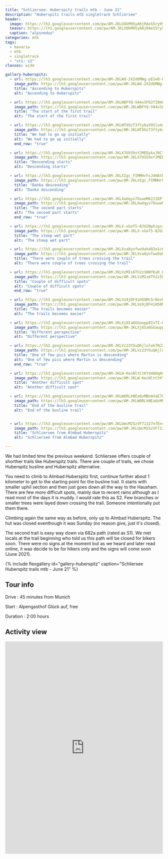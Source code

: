 ```yaml
---
title: "Schliersee: Huberspitz trails mtb - June 21"
description: "Huberspitz trails mtb singletrack Schliersee"
header:
  image: https://lh3.googleusercontent.com/pw/AM-JKLUOkM95yA0jRAeS5ry9ScU3yAOmS4whAIwiepvABg-GmuUSpr7XmhFFdP2wNKWhDNnnjm2fAZPN5obQ5qE8GtgImG9GP92dE2VP88wN8MsprKGYEEKP7LT3TDyU9lz7ef9Ew18Bv2c7MwBsAFZupNdqKQ=w1240-h1314-no?authuser=0
  teaser: https://lh3.googleusercontent.com/pw/AM-JKLUOkM95yA0jRAeS5ry9ScU3yAOmS4whAIwiepvABg-GmuUSpr7XmhFFdP2wNKWhDNnnjm2fAZPN5obQ5qE8GtgImG9GP92dE2VP88wN8MsprKGYEEKP7LT3TDyU9lz7ef9Ew18Bv2c7MwBsAFZupNdqKQ=w300-h800-no?authuser=0
  caption: "alpineduo"
categories: mtb
tags:
  - bavaria
  - mtb
  - singletrack
  - "sts: s2"
classes: wide

gallery-huberspitz:
  - url: https://lh3.googleusercontent.com/pw/AM-JKLWd-2X2d6MWg-pE2e0-EBeJ6iOsKZfHxIevU7H53YYkJHXGXdzn7rJ0DhAxchN0REOoIZH2Kx2EMpk-lMTZvi6YiZEqdFCBqYMhTWQST6_09Oizgl-O2I9caJPjjSrLpGoVT78moUb4HCkRl4hOEYPhGQ=w986-h1314-no?authuser=0
    image_path: https://lh3.googleusercontent.com/pw/AM-JKLWd-2X2d6MWg-pE2e0-EBeJ6iOsKZfHxIevU7H53YYkJHXGXdzn7rJ0DhAxchN0REOoIZH2Kx2EMpk-lMTZvi6YiZEqdFCBqYMhTWQST6_09Oizgl-O2I9caJPjjSrLpGoVT78moUb4HCkRl4hOEYPhGQ=w300-h400-no?authuser=0
    title: "Ascending to Huberspitz"
    alt: "Ascending to Huberspitz"

  - url: https://lh3.googleusercontent.com/pw/AM-JKLWBFYQ-VA4vSFD2fI0mU8pf9hAdcf3LmzzUdvyEdFkCuRFlUVRNaz4DzQ4_8jAuz_r2vDtEIBNdaWlXbeFDWJDC9idpXbaxOGBbfjoHJICMvwKs9QP4pBcjG1x55y_9cvvQYEe2fNOJF6sxxhhtwYTQ6w=w986-h1314-no?authuser=0
    image_path: https://lh3.googleusercontent.com/pw/AM-JKLWBFYQ-VA4vSFD2fI0mU8pf9hAdcf3LmzzUdvyEdFkCuRFlUVRNaz4DzQ4_8jAuz_r2vDtEIBNdaWlXbeFDWJDC9idpXbaxOGBbfjoHJICMvwKs9QP4pBcjG1x55y_9cvvQYEe2fNOJF6sxxhhtwYTQ6w=w300-h400-no?authuser=0
    title: "The start of the first trail"
    alt: "The start of the first trail"

  - url: https://lh3.googleusercontent.com/pw/AM-JKLWTXOzT3ftybyXOSlu4dtOZq4kaBpTt-szgltL-93J-KothfVCfCgWtkZa77xh5fkGLZAd9lf3r7dzegFIO6Ov1CKg-zg5MQLJlR2zLxGWluozOpFOS5l7soxIaLtDoCF9wPintkuVaVTdq-i0UB1qSRw=w986-h1314-no?authuser=0
    image_path: https://lh3.googleusercontent.com/pw/AM-JKLWTXOzT3ftybyXOSlu4dtOZq4kaBpTt-szgltL-93J-KothfVCfCgWtkZa77xh5fkGLZAd9lf3r7dzegFIO6Ov1CKg-zg5MQLJlR2zLxGWluozOpFOS5l7soxIaLtDoCF9wPintkuVaVTdq-i0UB1qSRw=w300-h400-no?authuser=0
    title: "We had to go up initially"
    alt: "We had to go up initially"
    end_row: "true"

  - url: https://lh3.googleusercontent.com/pw/AM-JKLX7US59xYJMEEpkxJ0CT-nZudT3SoQyzj1dgwioV_uYIzKHbyNCROUW5LWSdccdIwfm2QrN5zuoI5Fn2zYSGh3t-Dl7EHELvrMkxLf4aCO0l2cJuK35uzvzTGxH3Sl3VF_MD1ariDB1LKy0MNzz4Bl3qg=w986-h1314-no?authuser=0
    image_path: https://lh3.googleusercontent.com/pw/AM-JKLX7US59xYJMEEpkxJ0CT-nZudT3SoQyzj1dgwioV_uYIzKHbyNCROUW5LWSdccdIwfm2QrN5zuoI5Fn2zYSGh3t-Dl7EHELvrMkxLf4aCO0l2cJuK35uzvzTGxH3Sl3VF_MD1ariDB1LKy0MNzz4Bl3qg=w300-h400-no?authuser=0
    title: "Descending starts"
    alt: "Descending starts"

  - url: https://lh3.googleusercontent.com/pw/AM-JKLXIgc_FIMMHrFxJ4HAtRPAtslGdUQamHchN6pX9cbRksva7RRWtzQUMa3LtFR0pfk5UvgGa9EXEpnwgMXGwEs2CYlGG4tT_77rZpcd3r5wLAIJEaI4Nv5o9Sv0zTG1YZD6YqjsENjPkQ9UmhEhY9PAwVQ=w986-h1314-no?authuser=0
    image_path: https://lh3.googleusercontent.com/pw/AM-JKLXIgc_FIMMHrFxJ4HAtRPAtslGdUQamHchN6pX9cbRksva7RRWtzQUMa3LtFR0pfk5UvgGa9EXEpnwgMXGwEs2CYlGG4tT_77rZpcd3r5wLAIJEaI4Nv5o9Sv0zTG1YZD6YqjsENjPkQ9UmhEhY9PAwVQ=w300-h400-no?authuser=0
    title: "Danka descending"
    alt: "Danka descending"

  - url: https://lh3.googleusercontent.com/pw/AM-JKLXwUqys7OvweM62J1DPlKc3tdYthxcegYWwQNEdW9SlyQrVnUSzhWbQhSCWVXEw-Q0zutihfcxfl0kZknkpuYEa6AAoo6bAOt_pJJv7LwRWhyXgaNGIocge_puyCApEC_PcW_10KheFMScoD61wP6T3GQ=w986-h1314-no?authuser=0
    image_path: https://lh3.googleusercontent.com/pw/AM-JKLXwUqys7OvweM62J1DPlKc3tdYthxcegYWwQNEdW9SlyQrVnUSzhWbQhSCWVXEw-Q0zutihfcxfl0kZknkpuYEa6AAoo6bAOt_pJJv7LwRWhyXgaNGIocge_puyCApEC_PcW_10KheFMScoD61wP6T3GQ=w300-h400-no?authuser=0
    title: "The second part starts"
    alt: "The second part starts"
    end_row: "true"

  - url: https://lh3.googleusercontent.com/pw/AM-JKLX-xGoT5-BJU2NphigsrCkfrHIrf8UGJ4DnjpEVeLJ5BhTyjiYk3YsjvNae0KdV7xO1BPtEQL14_5raJvh_Nve6iR4jA2M9CfsIs9AlKyJI8cOeJmZBW4ubbRP2mTY3-2fwonmlexaBnlnHXGGo6seYkA=w986-h1314-no?authuser=0
    image_path: https://lh3.googleusercontent.com/pw/AM-JKLX-xGoT5-BJU2NphigsrCkfrHIrf8UGJ4DnjpEVeLJ5BhTyjiYk3YsjvNae0KdV7xO1BPtEQL14_5raJvh_Nve6iR4jA2M9CfsIs9AlKyJI8cOeJmZBW4ubbRP2mTY3-2fwonmlexaBnlnHXGGo6seYkA=w300-h400-no?authuser=0
    title: "The steep wet part"
    alt: "The steep wet part"

  - url: https://lh3.googleusercontent.com/pw/AM-JKLXva8ynfwo9ah402e1c6jshen4qSlT4vRigE-Jx1xtqVLTgM9W2AsEgv0mJkOLWNrsaKnI9OU-V6rz2b1ZdgoHs-fRQzragezGw8USAW4khJE8ZVi1tdXvFa-xDDzsK4CZoJtQDrtO0sMpv0YCMZ5XztQ=w986-h1314-no?authuser=0
    image_path: https://lh3.googleusercontent.com/pw/AM-JKLXva8ynfwo9ah402e1c6jshen4qSlT4vRigE-Jx1xtqVLTgM9W2AsEgv0mJkOLWNrsaKnI9OU-V6rz2b1ZdgoHs-fRQzragezGw8USAW4khJE8ZVi1tdXvFa-xDDzsK4CZoJtQDrtO0sMpv0YCMZ5XztQ=w300-h400-no?authuser=0
    title: "There were couple of trees crossing the trail"
    alt: "There were couple of trees crossing the trail"

  - url: https://lh3.googleusercontent.com/pw/AM-JKLVzMIs6Th2zSNNfKuR_F55KsC4z7CJ0QjBRW53jfSLhNwW9sHRO_0wdSqPMklISDC7bnvUqsiqJNxUXy60wFkoOD2FfLymVMYkkU-Jw_PPFobdOAFiSMHYixakfneHMD5obLx1WcachdbexItFbwTEZbw=w986-h1314-no?authuser=0
    image_path: https://lh3.googleusercontent.com/pw/AM-JKLVzMIs6Th2zSNNfKuR_F55KsC4z7CJ0QjBRW53jfSLhNwW9sHRO_0wdSqPMklISDC7bnvUqsiqJNxUXy60wFkoOD2FfLymVMYkkU-Jw_PPFobdOAFiSMHYixakfneHMD5obLx1WcachdbexItFbwTEZbw=w300-h400-no?authuser=0
    title: "Couple of difficult spots"
    alt: "Couple of difficult spots"
    end_row: "true"

  - url: https://lh3.googleusercontent.com/pw/AM-JKLVo9jDF4iH5OMc5rOovMGuYZKFaa2Px8xBsAR2JugAj_n6gLnLlGx1TKQwwHmdWgiMJ5U63siyPEFSB2Q6sdfmomFwEMIMYAVAZc-MXq83qdNiH0NmksqWpqblenj1v92MoKOUbadVMl4jG31r69LUhkA=w986-h1314-no?authuser=0
    image_path: https://lh3.googleusercontent.com/pw/AM-JKLVo9jDF4iH5OMc5rOovMGuYZKFaa2Px8xBsAR2JugAj_n6gLnLlGx1TKQwwHmdWgiMJ5U63siyPEFSB2Q6sdfmomFwEMIMYAVAZc-MXq83qdNiH0NmksqWpqblenj1v92MoKOUbadVMl4jG31r69LUhkA=w300-h400-no?authuser=0
    title: "The trails becomes easier"
    alt: "The trails becomes easier"

  - url: https://lh3.googleusercontent.com/pw/AM-JKLXjOIa6GGaopp0IxTI-QjXxSKLqLhJh9qp2sJRytPURjV7RzI8eovbDyuNq_LVxGOQj5hMUslXhy1dF0M-q4Zo2ZJzmKWmaXE3CFL4WfXmr5IZwirZ-X10EpjgWMUzaiFqYIXD-KtPqPLWOu7qyITEg6Q=w986-h1314-no?authuser=0
    image_path: https://lh3.googleusercontent.com/pw/AM-JKLXjOIa6GGaopp0IxTI-QjXxSKLqLhJh9qp2sJRytPURjV7RzI8eovbDyuNq_LVxGOQj5hMUslXhy1dF0M-q4Zo2ZJzmKWmaXE3CFL4WfXmr5IZwirZ-X10EpjgWMUzaiFqYIXD-KtPqPLWOu7qyITEg6Q=w300-h400-no?authuser=0
    title: "Different perspective"
    alt: "Different perspective"

  - url: https://lh3.googleusercontent.com/pw/AM-JKLVz23Y5uQ6jlulekfNJXhYCUHkYdteR6xMgutmDs5rhr_uT6uGqmVoK59fZr_961GkKnj0E9jfNemf8-GFiu9iUa20ZlH34WFAvIkPoNdck40YHy8n9FDD_AtGjgTBUO4FiDWYft4GaItZ3u7uoRXnDig=w986-h1314-no?authuser=0
    image_path: https://lh3.googleusercontent.com/pw/AM-JKLVz23Y5uQ6jlulekfNJXhYCUHkYdteR6xMgutmDs5rhr_uT6uGqmVoK59fZr_961GkKnj0E9jfNemf8-GFiu9iUa20ZlH34WFAvIkPoNdck40YHy8n9FDD_AtGjgTBUO4FiDWYft4GaItZ3u7uoRXnDig=w300-h400-no?authuser=0
    title: "One of few pics where Martin is descending"
    alt: "One of few pics where Martin is descending"
    end_row: "true"

  - url: https://lh3.googleusercontent.com/pw/AM-JKLW-KecNltCtKYd4AOqA0uog1I1YjnWupX0qk5GJvvMApE5WEGJmKL5FzMuVkSGMqSMUjLQxC3ELjb1ABFNafyfzwGvDKAgHPUnETI2pGFsdQaZgtKPKmH40TJ-UkW-EVIJ7Uf-6qh7p3HbfbOFUVvlzlg=w986-h1314-no?authuser=0
    image_path: https://lh3.googleusercontent.com/pw/AM-JKLW-KecNltCtKYd4AOqA0uog1I1YjnWupX0qk5GJvvMApE5WEGJmKL5FzMuVkSGMqSMUjLQxC3ELjb1ABFNafyfzwGvDKAgHPUnETI2pGFsdQaZgtKPKmH40TJ-UkW-EVIJ7Uf-6qh7p3HbfbOFUVvlzlg=w300-h400-no?authuser=0
    title: "Another difficult spot"
    alt: "Another difficult spot"

  - url: https://lh3.googleusercontent.com/pw/AM-JKLW6RLkNEaQvMBnAVaE7UCtKx9cvhT2da_ioRDHnL4F4Xxz83MZfjuQtcFyUXsXaxbcvar5yRxPxwCBY6Xw6kabymgKeMyfKhVBIvkgoz1Q-HBcLELi1Jd_paj35Cv8u4n68gCYoKlVC02ZNBjq-Z1UEtQ=w986-h1314-no?authuser=0
    image_path: https://lh3.googleusercontent.com/pw/AM-JKLW6RLkNEaQvMBnAVaE7UCtKx9cvhT2da_ioRDHnL4F4Xxz83MZfjuQtcFyUXsXaxbcvar5yRxPxwCBY6Xw6kabymgKeMyfKhVBIvkgoz1Q-HBcLELi1Jd_paj35Cv8u4n68gCYoKlVC02ZNBjq-Z1UEtQ=w300-h400-no?authuser=0
    title: "End of the busline trail"
    alt: "End of the busline trail"


  - url: https://lh3.googleusercontent.com/pw/AM-JKLUmcM2SzVF71327nfEn403a7PrtEq0Hzhg5WP0-ZFaJoQoYYF7kEL_fYfwUx7shBc6gCMvcn0cr9diTuizcO4YFwa7b01C5nRwiv4byd80fIbYruKBZkWjPU5J6UVO-SySkbzSMGUr9bjprLV3TT1tnWQ=w1752-h1314-no?authuser=0
    image_path: https://lh3.googleusercontent.com/pw/AM-JKLUmcM2SzVF71327nfEn403a7PrtEq0Hzhg5WP0-ZFaJoQoYYF7kEL_fYfwUx7shBc6gCMvcn0cr9diTuizcO4YFwa7b01C5nRwiv4byd80fIbYruKBZkWjPU5J6UVO-SySkbzSMGUr9bjprLV3TT1tnWQ=w400-h300-no?authuser=0
    title: "Schliersee from Almbad Huberspitz"
    alt: "Schliersee from Almbad Huberspitz"

---
```


We had limited time the previous weekend. Schliersee offers couple of shorther trails like Huberspitz trails. There are couple of trails, we chose Huberspitz busline and Huberspitz alternative.

You need to climb to Almbad Huberspitz first, continue further about 1 kilometer to get to the starting point for the busline trail. It starts with smaller uphil section and then just goes down all the way to the Hausham. There are few more difficult spots, mainly due to recent rains although as I read most of the days it is muddy. I would rate this as S2. Few branches or smaller trees were layed down crossing the trail. Someone intentionally put them there.

Climbing again the same way as before, only up to Almbad Huberspitz. The hut was closed eventhough it was Sunday (no reason give, just it's closed).

The second trail is easy way down via 682a path (rated as S1). We met locals at the trail beginning who told us this path will be closed for bikers soon. There were no signs at the moment but as we heard and later read online, it was decide to be for hikers only and the signs will come soon (June 2021).

{% include flexgallery id="gallery-huberspitz" caption="Schliersee Huberspitz trails mtb - June 21" %}

## Tour info

Drive
: 45 minutes from Munich

Start
: Alpengasthof Glück auf, free

Duration
: 2:00 hours

## Activity view

<iframe src="https://www.komoot.com/tour/409714747/embed?profile=1" width="100%" height="680" frameborder="0" scrolling="no"></iframe>
